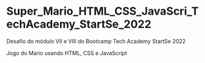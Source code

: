 # Super_Mario_HTML_CSS_JavaScri_TechAcademy_StartSe_2022

Desafio do módulo VII e VIII do Bootcamp Tech Academy StartSe 2022

Jogo do Mario usando HTML, CSS e JavaScript
